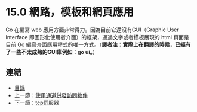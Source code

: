 # 15.0 網路，模板和網頁應用

Go 在編寫 web 應用方面非常得力。因為目前它還沒有GUI（Graphic User Interface 即圖形化使用者介面）的框架，通過文字或者模板展現的 html 頁面是目前 Go 編寫介面應用程式的唯一方式。（**譯者注：實際上在翻譯的時候，已經有了一些不太成熟的GUI庫例如：go ui。**）

## 連結

- [目錄](directory.md)
- 上一節：[使用通道併發訪問物件](14.17.md)
- 下一節：[tcp伺服器](15.1.md)